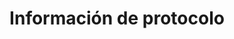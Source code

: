 ---
title: "Información de protocolo"
url: /es/java/protocol-information/
weight: 170
type: docs
---